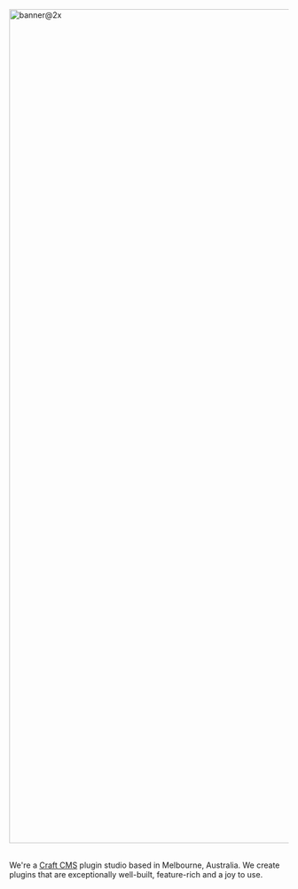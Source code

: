 <img width="1501" alt="banner@2x" src="https://github.com/user-attachments/assets/d38c07f9-a1d6-461d-a04a-3057180cb4b0">

<br>
<br>

We're a [Craft CMS](https://craftcms.com/) plugin studio based in Melbourne, Australia. We create plugins that are exceptionally well-built, feature-rich and a joy to use.
